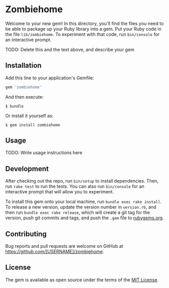 # Zombiehome

Welcome to your new gem! In this directory, you'll find the files you need to be able to package up your Ruby library into a gem. Put your Ruby code in the file `lib/zombiehome`. To experiment with that code, run `bin/console` for an interactive prompt.

TODO: Delete this and the text above, and describe your gem

## Installation

Add this line to your application's Gemfile:

```ruby
gem 'zombiehome'
```

And then execute:

    $ bundle

Or install it yourself as:

    $ gem install zombiehome

## Usage

TODO: Write usage instructions here

## Development

After checking out the repo, run `bin/setup` to install dependencies. Then, run `rake test` to run the tests. You can also run `bin/console` for an interactive prompt that will allow you to experiment.

To install this gem onto your local machine, run `bundle exec rake install`. To release a new version, update the version number in `version.rb`, and then run `bundle exec rake release`, which will create a git tag for the version, push git commits and tags, and push the `.gem` file to [rubygems.org](https://rubygems.org).

## Contributing

Bug reports and pull requests are welcome on GitHub at https://github.com/[USERNAME]/zombiehome.

## License

The gem is available as open source under the terms of the [MIT License](https://opensource.org/licenses/MIT).
